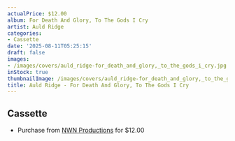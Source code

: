 ```yaml
---
actualPrice: $12.00
album: For Death And Glory, To The Gods I Cry
artist: Auld Ridge
categories:
- Cassette
date: '2025-08-11T05:25:15'
draft: false
images:
- /images/covers/auld_ridge-for_death_and_glory,_to_the_gods_i_cry.jpg
inStock: true
thumbnailImage: /images/covers/auld_ridge-for_death_and_glory,_to_the_gods_i_cry-thumb.jpg
title: Auld Ridge - For Death And Glory, To The Gods I Cry
---
```


## Cassette
* Purchase from [NWN Productions](http://shop.nwnprod.com/index.php?route=product/product&path=73&product_id=59809&sort=pd.name&order=ASC) for $12.00
